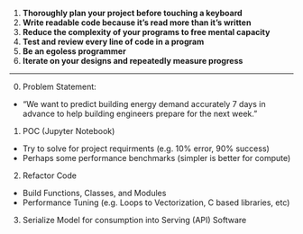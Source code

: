 



1. **Thoroughly plan your project before touching a keyboard**
1. **Write readable code because it’s read more than it’s written**
1. **Reduce the complexity of your programs to free mental capacity**
1. **Test and review every line of code in a program**
1. **Be an egoless programmer**
1. **Iterate on your designs and repeatedly measure progress**



-------

0. Problem Statement:
  - “We want to predict building energy demand accurately 7 days in advance to help building engineers prepare for the next week.”
1. POC (Jupyter Notebook)
  - Try to solve for project requirments (e.g. 10% error, 90% success)
  - Perhaps some performance benchmarks (simpler is better for compute)
2. Refactor Code
  - Build Functions, Classes, and Modules
  - Performance Tuning (e.g. Loops to Vectorization, C based libraries, etc)
3. Serialize Model for consumption into Serving (API) Software

